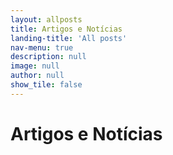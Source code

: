 ```yaml
---
layout: allposts
title: Artigos e Notícias
landing-title: 'All posts'
nav-menu: true
description: null
image: null
author: null
show_tile: false
---
```


<h1>Artigos e Notícias</h1>
